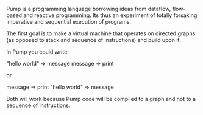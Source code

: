 Pump is a programming language borrowing ideas from dataflow, flow-based and reactive programming. Its thus an experiment of totally forsaking imperative and sequential execution of programs.

The first goal is to make a virtual machine that operates on directed graphs (as opposed to stack and sequence of instructions) and build upon it.


In Pump you could write:

"hello world" => message
message => print

or 

message => print
"hello world" => message

Both will work because Pump code will be compiled to a graph and not to a sequence of instructions.

